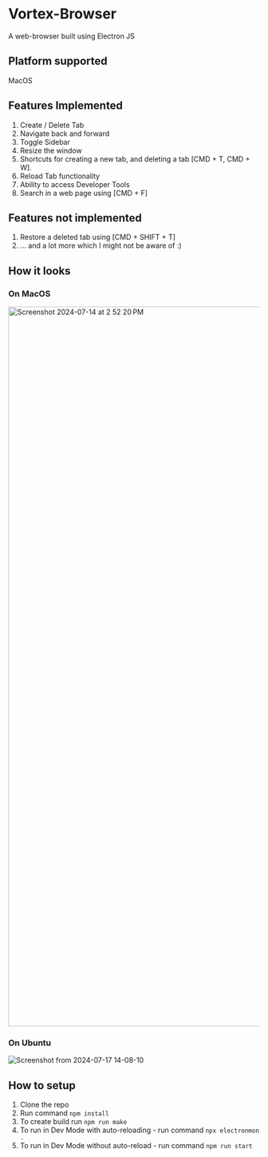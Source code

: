 # Vortex-Browser
A web-browser built using Electron JS

## Platform supported
MacOS

## Features Implemented
1. Create / Delete Tab
2. Navigate back and forward
3. Toggle Sidebar
4. Resize the window
5. Shortcuts for creating a new tab, and deleting a tab [CMD + T, CMD + W].
6. Reload Tab functionality
7. Ability to access Developer Tools
8. Search in a web page using [CMD + F]


## Features not implemented
1. Restore a deleted tab using [CMD + SHIFT + T]
2. ... and a lot more which I might not be aware of :)

## How it looks
### On MacOS
<img width="1440" alt="Screenshot 2024-07-14 at 2 52 20 PM" src="https://github.com/user-attachments/assets/e509aae9-ebb5-4dde-ac9d-c780b71e786d">

### On Ubuntu
![Screenshot from 2024-07-17 14-08-10](https://github.com/user-attachments/assets/c39c01d1-bd46-425c-bfad-d9976cfbf635)


## How to setup
1. Clone the repo
2. Run command `npm install`
3. To create build run `npm run make`
4. To run in Dev Mode with auto-reloading - run command `npx electronmon .`
5. To run in Dev Mode without auto-reload - run command `npm run start`


